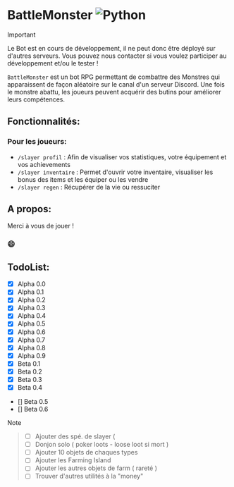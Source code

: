 # BattleMonster ![Python](https://img.shields.io/badge/python-3670A0?style=for-the-badge&logo=python&logoColor=ffdd54)

>[!IMPORTANT]
> Le Bot est en cours de développement, il ne peut donc être déployé sur d'autres serveurs.
> Vous pouvez nous contacter si vous voulez participer au développement et/ou le tester !

`BattleMonster` est un bot RPG permettant de combattre des Monstres qui apparaissent de façon aléatoire sur le canal d'un serveur Discord.
Une fois le monstre abattu, les joueurs peuvent acquérir des butins pour améliorer leurs compétences.

## Fonctionnalités:
### Pour les joueurs: 
- `/slayer profil`     : Afin de visualiser vos statistiques, votre équipement et vos achievements
- `/slayer inventaire` : Permet d'ouvrir votre inventaire, visualiser les bonus des items et les équiper ou les vendre
- `/slayer regen`      : Récupérer de la vie ou ressuciter

## A propos:


Merci à vous de jouer !
### 😄

## TodoList:
- [X] Alpha 0.0
- [X] Alpha 0.1
- [X] Alpha 0.2
- [X] Alpha 0.3
- [X] Alpha 0.4
- [X] Alpha 0.5
- [X] Alpha 0.6
- [X] Alpha 0.7
- [X] Alpha 0.8
- [X] Alpha 0.9
- [X] Beta 0.1
- [X] Beta 0.2
- [X] Beta 0.3
- [X] Beta 0.4
- [] Beta 0.5
- [] Beta 0.6


>[!NOTE]
>> - [ ] Ajouter des spé. de slayer ( 
>> - [ ] Donjon solo ( poker loots - loose loot si mort )
>> - [ ] Ajouter 10 objets de chaques types
>> - [ ] Ajouter les Farming Island
>> - [ ] Ajouter les autres objets de farm ( rareté )
>> - [ ] Trouver d'autres utilités à la "money"


